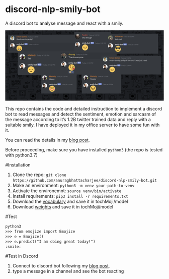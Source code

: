# discord-nlp-smily-bot

A discord bot to analyse message and react with a smily.

![Discord](https://github.com/anuragbhattacharjee/discord-nlp-smily-bot/blob/master/smily-bot.png)

This repo contains the code and detailed instruction to implement a discord bot to read messages and detect the sentiment, emotion and sarcasm of the message according to it’s 1.2B twitter trained data and reply with a suitable smily. I have deployed it in my office server to have some fun with it.

You can read the details in my [blog post](https://medium.com/@anuragbhattacharjee/i-created-a-deep-learning-powered-discord-bot-to-react-with-smily-fec831d30d1b).

Before proceeding, make sure you have installed `python3` (the repo is tested with python3.7)

#Installation

1. Clone the repo: `git clone https://github.com/anuragbhattacharjee/discord-nlp-smily-bot.git`
2. Make an environment: `python3 -m venv your-path-to-venv`
3. Activate the environemnt: `source venv/bin/activate`
4. Install requirements: `pip3 install -r requirements.txt`
5. Download the [vocabulary](https://github.com/cw75/torchMoji/blob/master/model/vocabulary.json) and save it in tochMoji/model
6. Download [weights](https://www.dropbox.com/s/q8lax9ary32c7t9/pytorch_model.bin?dl=0#) and save it in tochMoji/model

#Test

```
python3
>>> from emojize import Emojize
>>> e = Emojize()
>>> e.predict("I am doing great today!")
:smile:
```

#Test in Dscord

1. Connect to discord bot following my [blog post](https://medium.com/@anuragbhattacharjee/i-created-a-deep-learning-powered-discord-bot-to-react-with-smily-fec831d30d1b).
2. type a message in a channel and see the bot reacting
